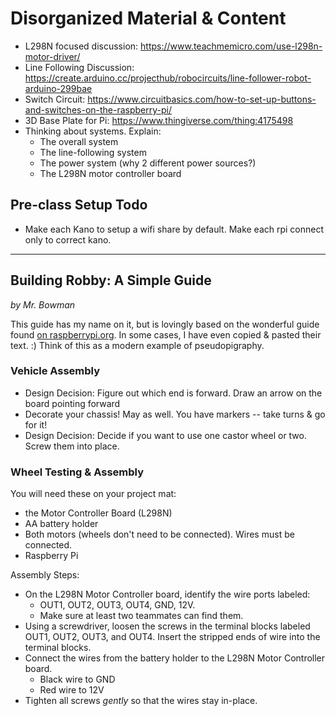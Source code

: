 # Disorganized Material & Content

* L298N focused discussion: https://www.teachmemicro.com/use-l298n-motor-driver/
* Line Following Discussion: https://create.arduino.cc/projecthub/robocircuits/line-follower-robot-arduino-299bae
* Switch Circuit: https://www.circuitbasics.com/how-to-set-up-buttons-and-switches-on-the-raspberry-pi/
* 3D Base Plate for Pi: https://www.thingiverse.com/thing:4175498
* Thinking about systems. Explain: 
    * The overall system
    * The line-following system
    * The power system (why 2 different power sources?)
    * The L298N motor controller board

## Pre-class Setup Todo

*  Make each Kano to setup a wifi share by default. Make each rpi connect only to correct kano.


----

## Building Robby: A Simple Guide

_by Mr. Bowman_

This guide has my name on it, but is lovingly based on the wonderful guide found [on raspberrypi.org](https://projects.raspberrypi.org/en/projects/build-a-buggy). In some cases, I have even copied & pasted their text. :) Think of this as a modern example of pseudopigraphy.

### Vehicle Assembly

* Design Decision: Figure out which end is forward. Draw an arrow on the board pointing forward
* Decorate your chassis! May as well. You have markers -- take turns & go for it!
* Design Decision: Decide if you want to use one castor wheel or two. Screw them into place.

### Wheel Testing & Assembly

You will need these on your project mat:

* the Motor Controller Board (L298N)
* AA battery holder
* Both motors (wheels don't need to be connected). Wires must be connected.
* Raspberry Pi

Assembly Steps:

* On the L298N Motor Controller board, identify the wire ports labeled:
    * OUT1, OUT2, OUT3, OUT4, GND, 12V. 
    * Make sure at least two teammates can find them.
* Using a screwdriver, loosen the screws in the terminal blocks labeled OUT1, OUT2, OUT3, and OUT4. Insert the stripped ends of wire into the terminal blocks.
* Connect the wires from the battery holder to the L298N Motor Controller board.
    * Black wire to GND
    * Red wire to 12V
* Tighten all screws _gently_ so that the wires stay in-place.


